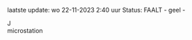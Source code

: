 laatste update: 
wo 22-11-2023  2:40   uur 
Status: FAALT - geel - 
<div class="service R">J</div><div class="service Y">microstation</div>
